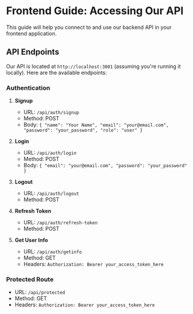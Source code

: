 # Frontend Guide: Accessing Our API

This guide will help you connect to and use our backend API in your frontend application.

## API Endpoints

Our API is located at `http://localhost:3001` (assuming you're running it locally). Here are the available endpoints:

### Authentication

1. **Signup**
   - URL: `/api/auth/signup`
   - Method: POST
   - Body: `{ "name": "Your Name", "email": "your@email.com", "password": "your_password", "role": "user" }`

2. **Login**
   - URL: `/api/auth/login`
   - Method: POST
   - Body: `{ "email": "your@email.com", "password": "your_password" }`

3. **Logout**
   - URL: `/api/auth/logout`
   - Method: POST

4. **Refresh Token**
   - URL: `/api/auth/refresh-token`
   - Method: POST

5. **Get User Info**
   - URL: `/api/auth/getinfo`
   - Method: GET
   - Headers: `Authorization: Bearer your_access_token_here`

### Protected Route

- URL: `/api/protected`
- Method: GET
- Headers: `Authorization: Bearer your_access_token_here`

